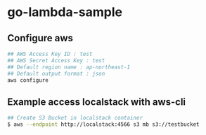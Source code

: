 # go-lambda-sample

## Configure aws

```.sh
## AWS Access Key ID : test
## AWS Secret Access Key : test
## Default region name : ap-northeast-1
## Default output format : json
aws configure
```

## Example access localstack with aws-cli

```.sh
## Create S3 Bucket in localstack container
$ aws --endpoint http://localstack:4566 s3 mb s3://testbucket
```

